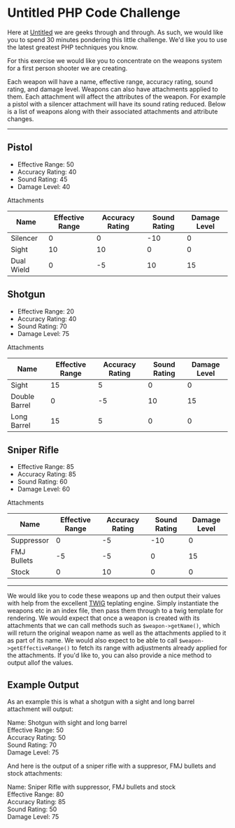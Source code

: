 # Untitled PHP Code Challenge

Here at [Untitled](http://un.titled.co.uk) we are geeks through and through. As such, we would like you to spend 30 minutes pondering this little challenge. We'd like you to use the latest greatest PHP techniques you know.

For this exercise we would like you to concentrate on the weapons system for a first person shooter we are creating.

Each weapon will have a name, effective range, accuracy rating, sound rating, and damage level. Weapons can also have attachments applied to them. Each attachment will affect the attributes of the weapon. For example a pistol with a silencer attachment will have its sound rating reduced. Below is a list of weapons along with their associated attachments and attribute changes.

---------------------------------------

## Pistol

* Effective Range: 50
* Accuracy Rating: 40
* Sound Rating: 45
* Damage Level: 40

Attachments

| Name       | Effective Range | Accuracy Rating | Sound Rating | Damage Level |
|------------|-----------------|-----------------|--------------|--------------|
| Silencer   | 0               | 0               | -10          | 0            |
| Sight      | 10              | 10              | 0            | 0            |
| Dual Wield | 0               | -5              | 10           | 15           |


## Shotgun

* Effective Range: 20
* Accuracy Rating: 40
* Sound Rating: 70
* Damage Level: 75

Attachments

| Name          | Effective Range | Accuracy Rating | Sound Rating | Damage Level |
|---------------|-----------------|-----------------|--------------|--------------|
| Sight         | 15              | 5               | 0            | 0            |
| Double Barrel | 0               | -5              | 10           | 15           |
| Long Barrel   | 15              | 5               | 0            | 0            |


## Sniper Rifle

* Effective Range: 85
* Accuracy Rating: 85
* Sound Rating: 60
* Damage Level: 60

Attachments

| Name          | Effective Range | Accuracy Rating | Sound Rating | Damage Level |
|---------------|-----------------|-----------------|--------------|--------------|
| Suppressor    | 0               | -5              | -10          | 0            |
| FMJ Bullets   | -5              | -5              | 0            | 15           |
| Stock         | 0               | 10              | 0            | 0            |

---------------------------------------

We would like you to code these weapons up and then output their values with help from the excellent [TWIG](http://twig.sensiolabs.org/) teplating engine. Simply instantiate the weapons etc in an index file, then pass them through to a twig template for rendering. We would expect that once a weapon is created with its attachments that we can call methods such as `$weapon->getName()`, which will return the original weapon name as well as the attachments applied to it as part of its name. We would also expect to be able to call `$weapon->getEffectiveRange()` to fetch its range with adjustments already applied for the attachments. If you'd like to, you can also provide a nice method to output allof the values.

## Example Output

As an example this is what a shotgun with a sight and long barrel attachment will output:

Name: Shotgun with sight and long barrel  
Effective Range: 50  
Accuracy Rating: 50  
Sound Rating: 70  
Damage Level: 75  

And here is the output of a sniper rifle with a suppresor, FMJ bullets and stock attachments:

Name: Sniper Rifle with suppressor, FMJ bullets and stock  
Effective Range: 80  
Accuracy Rating: 85  
Sound Rating: 50  
Damage Level: 75  
